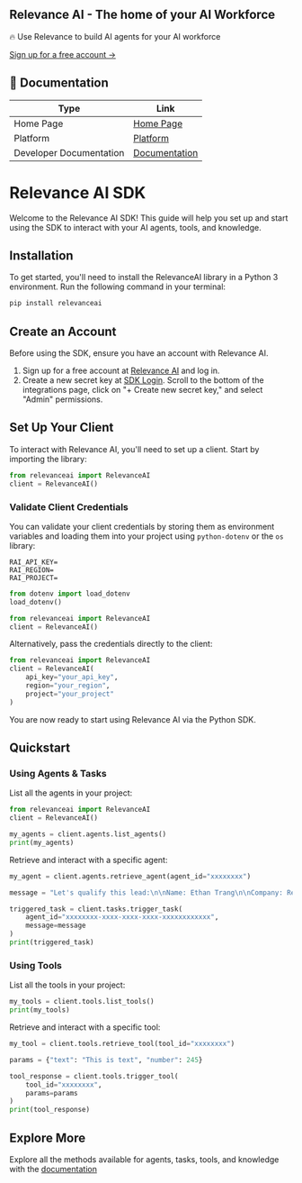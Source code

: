 ## Relevance AI - The home of your AI Workforce

🔥 Use Relevance to build AI agents for your AI workforce

[Sign up for a free account ->](https://app.relevanceai.com)

## 🧠 Documentation

| Type      | Link |
| ------------- | ----------- |
| Home Page | [Home Page](https://relevanceai.com/) |
| Platform | [Platform](https://app.relevanceai.com/) |
| Developer Documentation | [Documentation](https://sdk.relevanceai.com/) |

# Relevance AI SDK

Welcome to the Relevance AI SDK! This guide will help you set up and start using the SDK to interact with your AI agents, tools, and knowledge.

## Installation

To get started, you'll need to install the RelevanceAI library in a Python 3 environment. Run the following command in your terminal:

```bash
pip install relevanceai
```

## Create an Account

Before using the SDK, ensure you have an account with Relevance AI.

1. Sign up for a free account at [Relevance AI](https://app.relevanceai.com) and log in.
2. Create a new secret key at [SDK Login](https://app.relevanceai.com/login/sdk). Scroll to the bottom of the integrations page, click on "+ Create new secret key," and select "Admin" permissions.

## Set Up Your Client

To interact with Relevance AI, you'll need to set up a client. Start by importing the library:

```python
from relevanceai import RelevanceAI
client = RelevanceAI()
```

### Validate Client Credentials

You can validate your client credentials by storing them as environment variables and loading them into your project using `python-dotenv` or the `os` library:

```env
RAI_API_KEY=
RAI_REGION=
RAI_PROJECT=
```

```python
from dotenv import load_dotenv
load_dotenv()

from relevanceai import RelevanceAI
client = RelevanceAI()
```

Alternatively, pass the credentials directly to the client:

```python
from relevanceai import RelevanceAI
client = RelevanceAI(
    api_key="your_api_key", 
    region="your_region", 
    project="your_project"
)
```

You are now ready to start using Relevance AI via the Python SDK.

## Quickstart

### Using Agents & Tasks

List all the agents in your project:

```python
from relevanceai import RelevanceAI
client = RelevanceAI()

my_agents = client.agents.list_agents()
print(my_agents)
```

Retrieve and interact with a specific agent:

```python
my_agent = client.agents.retrieve_agent(agent_id="xxxxxxxx")

message = "Let's qualify this lead:\n\nName: Ethan Trang\n\nCompany: Relevance AI\n\nEmail: ethan@relevanceai.com"

triggered_task = client.tasks.trigger_task(
    agent_id="xxxxxxxx-xxxx-xxxx-xxxx-xxxxxxxxxxxx", 
    message=message
)
print(triggered_task)
```

### Using Tools

List all the tools in your project:

```python
my_tools = client.tools.list_tools()
print(my_tools)
```

Retrieve and interact with a specific tool:

```python
my_tool = client.tools.retrieve_tool(tool_id="xxxxxxxx")

params = {"text": "This is text", "number": 245}

tool_response = client.tools.trigger_tool(
    tool_id="xxxxxxxx",
    params=params
)
print(tool_response)
```

## Explore More

Explore all the methods available for agents, tasks, tools, and knowledge with the [documentation](https://sdk.relevanceai.com/)
